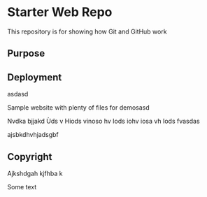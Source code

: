# Starter Web Repo

This repository is for showing how Git and GitHub work

## Purpose

## Deployment
asdasd

Sample website with plenty of files for demosasd

 Nvdka bjjakd 
Ùds v
Hiods vinoso hv
Iods iohv iosa vh
Iods fvasdas

ajsbkdhvhjadsgbf
## Copyright

Ajkshdgah kjfhba k

Some text